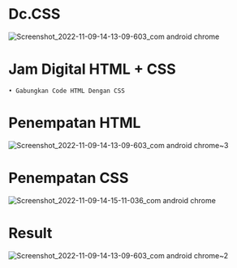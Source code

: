 # Dc.CSS
![Screenshot_2022-11-09-14-13-09-603_com android chrome](https://user-images.githubusercontent.com/115902571/200764286-4123f4bd-18cd-4f18-bff7-0e8bab3ff7c3.png)
# Jam Digital HTML + CSS

```
• Gabungkan Code HTML Dengan CSS
```
# Penempatan HTML
![Screenshot_2022-11-09-14-13-09-603_com android chrome~3](https://user-images.githubusercontent.com/115902571/200764392-1ba8a548-3ff2-4cd0-bf2e-c34bd5fedf38.png)
# Penempatan CSS
![Screenshot_2022-11-09-14-15-11-036_com android chrome](https://user-images.githubusercontent.com/115902571/200764503-cd97ab47-94c0-4193-b6e0-bdadd945fae6.png)
# Result
![Screenshot_2022-11-09-14-13-09-603_com android chrome~2](https://user-images.githubusercontent.com/115902571/200764338-4146fd90-fe4b-4924-b2b4-487491b21b96.png)
